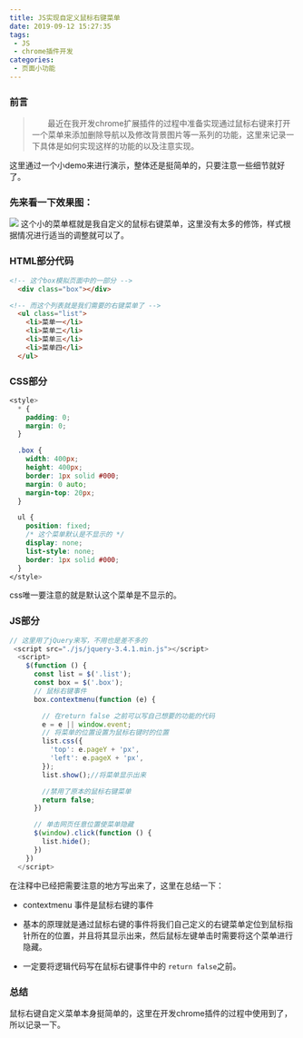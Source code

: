```yaml
---
title: JS实现自定义鼠标右键菜单
date: 2019-09-12 15:27:35
tags:
 - JS
 - chrome插件开发
categories:
 - 页面小功能
---
```

### 前言
> &nbsp;&nbsp;&nbsp;&nbsp;&nbsp;&nbsp;&nbsp;最近在我开发chrome扩展插件的过程中准备实现通过鼠标右键来打开一个菜单来添加删除导航以及修改背景图片等一系列的功能，这里来记录一下具体是如何实现这样的功能的以及注意实现。
<!-- more -->

这里通过一个小demo来进行演示，整体还是挺简单的，只要注意一些细节就好了。

### 先来看一下效果图：
<img src="http://m.qpic.cn/psb?/V131x4904WMIoW/KnKE48CSRXQlxQPSEETunFPfZa1dZW0UItDZYcYcmBE!/b/dAYBAAAAAAAA&bo=kgJQAgAAAAADB.A!&rf=viewer_4"> 
这个小的菜单框就是我自定义的鼠标右键菜单，这里没有太多的修饰，样式根据情况进行适当的调整就可以了。

### HTML部分代码
```html
<!-- 这个box模拟页面中的一部分 -->
  <div class="box"></div>

<!-- 而这个列表就是我们需要的右键菜单了 -->
  <ul class="list">
    <li>菜单一</li>
    <li>菜单二</li>
    <li>菜单三</li>
    <li>菜单四</li>
  </ul>
```

### CSS部分
```css
<style>
  * {
    padding: 0;
    margin: 0;
  }

  .box {
    width: 400px;
    height: 400px;
    border: 1px solid #000;
    margin: 0 auto;
    margin-top: 20px;
  }

  ul {
    position: fixed;
    /* 这个菜单默认是不显示的 */
    display: none;
    list-style: none;
    border: 1px solid #000;
  }
</style>
```
css唯一要注意的就是默认这个菜单是不显示的。

### JS部分
```js
// 这里用了jQuery来写，不用也是差不多的
 <script src="./js/jquery-3.4.1.min.js"></script>
  <script>
    $(function () {
      const list = $('.list');
      const box = $('.box');
      // 鼠标右键事件
      box.contextmenu(function (e) {

        // 在return false 之前可以写自己想要的功能的代码
        e = e || window.event;
        // 将菜单的位置设置为鼠标右键时的位置
        list.css({
          'top': e.pageY + 'px',
          'left': e.pageX + 'px',
        });
        list.show();//将菜单显示出来

        //禁用了原本的鼠标右键菜单
        return false;
      })

      // 单击网页任意位置使菜单隐藏
      $(window).click(function () {
        list.hide();
      })
    })
  </script>
```
在注释中已经把需要注意的地方写出来了，这里在总结一下：

+ contextmenu 事件是鼠标右键的事件

+ 基本的原理就是通过鼠标右键的事件将我们自己定义的右键菜单定位到鼠标指针所在的位置，并且将其显示出来，然后鼠标左键单击时需要将这个菜单进行隐藏。

+ 一定要将逻辑代码写在鼠标右键事件中的 ``return false``之前。

### 总结
鼠标右键自定义菜单本身挺简单的，这里在开发chrome插件的过程中使用到了，所以记录一下。

